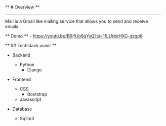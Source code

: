 ** # Overview **

________________________________________________________________________________

Mail is a Gmail like mailing service that allows you to send and receive emails.

** Demo ** - https://youtu.be/B9lfUb6qYsQ?si=1fLUrbkHXG-qzgo8

** ## Techstack used: **
- Backend
  - Python
    - Django

- Frontend
  - CSS
    - Bootstrap
  - Javascript

- Database
   - Sqlite3
